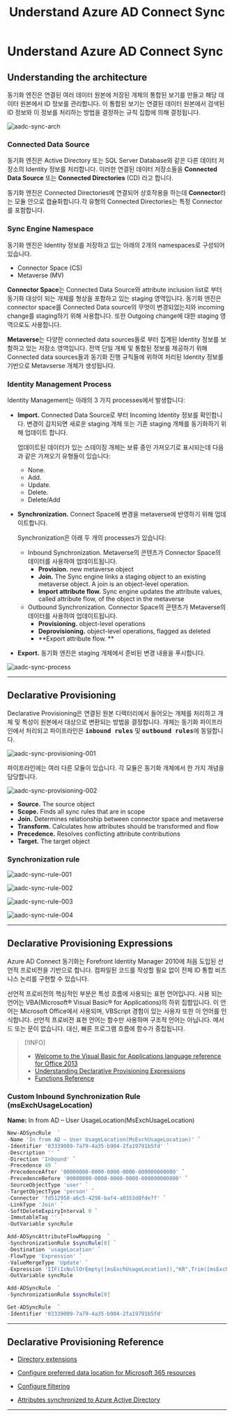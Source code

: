 ﻿---
title: Understand Azure AD Connect Sync
filename: Microsoft365\Hybrid\Understand-Azure-AD-Connect-Sync.md
ms.date: 2022.04.12
---


# Understand Azure AD Connect Sync


## Understanding the architecture

동기화 엔진은 연결된 여러 데이터 원본에 저장된 개체의 통합된 보기를 만들고 해당 데이터 원본에서 ID 정보를 관리합니다. 이 통합된 보기는 연결된 데이터 원본에서 검색된 ID 정보와 이 정보를 처리하는 방법을 결정하는 규칙 집합에 의해 결정됩니다.

![aadc-sync-arch](https://github.com/kj-park/Tech/blob/main/Microsoft365/Hybrid/.media/aadc-sync-arch.png?raw=true)

### Connected Data Source

동기화 엔진은 Active Directory 또는 SQL Server Database와 같은 다른 데이터 저장소의 Identity 정보를 처리합니다. 이러한 연결된 데이터 저장소들을 **Connected Data Source** 또는 **Connected Directories** (CD) 라고 합니다.

동기화 엔진은 Connected Directories에 연결되어 상호작용을 하는데 **Connector**라는 모듈 안으로 캡슐화합니다.각 유형의 Connected Directories는 특정 Connector를 포함합니다.

### Sync Engine Namespace

동기화 엔진은 Identity 정보를 저장하고 있는 아래의 2개의 namespaces로 구성되어 있습니다.

- Connector Space (CS)
- Metaverse (MV)


**Connector Space**는 Connected Data Source와 attribute inclusion list로 부터 동기화 대상이 되는 개체를 형상을 포함하고 있는 staging 영역입니다.
동기화 엔진은 connector space를 Connected Data source의 무엇이 변경되었는지와 incoming change를 staging하기 위해 사용합니다. 또한 Outgoing change에 대한 staging 영역으로도 사용합니다.

**Metaverse**는 다양한 connected data sources들로 부터 집계된 Identity 정보를 보함하고 있는 저장소 영역입니다.
전역 단일 개체 및 통합된 정보를 제공하기 위해 Connected data sources들과 동기화 진행 규칙들에 위하여 처리된 Identity 정보를 기반으로 Metavserse 개체가 생성됩니다.

### Identity Management Process

Identity Management는 아래의 3 가지 processes에서 발생합니다:

- **Import.** Connected Data Source로 부터 Incoming Identity 정보를 확인합니다. 변경이 감지되면 새로운 staging 개체 또는 기존 staging 개체를 동기화하기 위해 업데이트 합니다.

    업데이트된 데이터가 있는 스테이징 개체는 보류 중인 가져오기로 표시되는데 다음과 같은 가져오기 유형들이 있습니다:

    - None.
    - Add.
    - Update.
    - Delete.
    - Delete/Add

- **Synchronization.** Connect Space에 변경을 metaverse에 반영하기 위해 업데이트합니다.

    Synchronization은 아래 두 개의 processes가 있습니다:

    - Inbound Synchronization. Metaverse의 콘텐츠가 Connector Space의 데이터를 사용하여 업데이트됩니다.
        - **Provision.** new metaverse object
        - **Join.** The Sync engine links a staging object to an existing metaverse object. A join is an object-level operation.
        - **Import attribute flow.** Sync engine updates the attribute values, called attribute flow, of the object in the metaverse
    - Outbound Synchronization. Connector Space의 콘텐츠가 Metaverse의 데이터를 사용하여 업데이트됩니다.
        - **Provisioning.** object-level operations
        - **Deprovisioning.** object-level operations, flagged as deleted
        - **Export attribute flow.
**

- **Export.** 동기화 엔진은 staging 개체에서 준비된 변경 내용을 푸시합니다.

![aadc-sync-process](https://github.com/kj-park/Tech/blob/main/Microsoft365/Hybrid/.media/aadc-sync-process.png?raw=true)

---

## Declarative Provisioning

Declarative Provisioning은 연결된 원본 디렉터리에서 들어오는 개체를 처리하고 개체 및 특성이 원본에서 대상으로 변환되는 방법을 결정합니다. 개체는 동기화 파이프라인에서 처리되고 파이프라인은 <kbd>**inbound rules**</kbd> 및 <kbd>**outbound rules**</kbd>에 동일합니다.

![aadc-sync-provisioning-001](https://github.com/kj-park/Tech/blob/main/Microsoft365/Hybrid/.media/aadc-sync-provisioning-001.png?raw=true)

파이프라인에는 여러 다른 모듈이 있습니다. 각 모듈은 동기화 개체에서 한 가지 개념을 담당합니다.

![aadc-sync-provisioning-002](https://github.com/kj-park/Tech/blob/main/Microsoft365/Hybrid/.media/aadc-sync-provisioning-002.png?raw=true)

- **Source.** The source object
- **Scope.** Finds all sync rules that are in scope
- **Join.** Determines relationship between connector space and metaverse
- **Transform.** Calculates how attributes should be transformed and flow
- **Precedence.** Resolves conflicting attribute contributions
- **Target.** The target object

### Synchronization rule


![aadc-sync-rule-001](https://github.com/kj-park/Tech/blob/main/Microsoft365/Hybrid/.media/aadc-sync-rule-001.png?raw=true)

![aadc-sync-rule-002](https://github.com/kj-park/Tech/blob/main/Microsoft365/Hybrid/.media/aadc-sync-rule-002.png?raw=true)

![aadc-sync-rule-003](https://github.com/kj-park/Tech/blob/main/Microsoft365/Hybrid/.media/aadc-sync-rule-003.png?raw=true)

![aadc-sync-rule-004](https://github.com/kj-park/Tech/blob/main/Microsoft365/Hybrid/.media/aadc-sync-rule-004.png?raw=true)

---

## Declarative Provisioning Expressions

Azure AD Connect 동기화는 Forefront Identity Manager 2010에 처음 도입된 선언적 프로비전을 기반으로 합니다. 컴파일된 코드를 작성할 필요 없이 전체 ID 통합 비즈니스 논리를 구현할 수 있습니다.

선언적 프로비전의 핵심적인 부분은 특성 흐름에 사용되는 표현 언어입니다. 사용 되는 언어는 VBA(Microsoft® Visual Basic® for Applications)의 하위 집합입니다. 이 언어는 Microsoft Office에서 사용되며, VBScript 경험이 있는 사용자 또한 이 언어를 인식합니다. 선언적 프로비전 표현 언어는 함수만 사용하며 구조적 언어는 아닙니다. 메서드 또는 문이 없습니다. 대신, 빠른 프로그램 흐름에 함수가 중첩됩니다.

> [!INFO]  
> - [Welcome to the Visual Basic for Applications language reference for Office 2013](https://docs.microsoft.com/en-us/office/vba/api/overview/language-reference)  
> - [Understanding Declarative Provisioning Expressions](https://docs.microsoft.com/en-us/azure/active-directory/hybrid/concept-azure-ad-connect-sync-declarative-provisioning-expressions)
> - [Functions Reference](https://docs.microsoft.com/en-us/azure/active-directory/hybrid/reference-connect-sync-functions-reference)

### Custom Inbound Synchronization Rule (msExchUsageLocation)

**Name:** In from AD – User UsageLocation(MsExchUsageLocation) 

```powershell
New-ADSyncRule  `
-Name 'In from AD – User UsageLocation(MsExchUsageLocation)' `
-Identifier '03339009-7a79-4a35-b904-2fa19791b5fd' `
-Description '' `
-Direction 'Inbound' `
-Precedence 49 `
-PrecedenceAfter '00000000-0000-0000-0000-000000000000' `
-PrecedenceBefore '00000000-0000-0000-0000-000000000000' `
-SourceObjectType 'user' `
-TargetObjectType 'person' `
-Connector 'fd512958-a6c5-4298-baf4-a0353d0fde7f' `
-LinkType 'Join' `
-SoftDeleteExpiryInterval 0 `
-ImmutableTag '' `
-OutVariable syncRule

Add-ADSyncAttributeFlowMapping  `
-SynchronizationRule $syncRule[0] `
-Destination 'usageLocation' `
-FlowType 'Expression' `
-ValueMergeType 'Update' `
-Expression 'IIF(IsNullOrEmpty([msExchUsageLocation]),"KR",Trim([msExchUsageLocation]))' `
-OutVariable syncRule

Add-ADSyncRule  `
-SynchronizationRule $syncRule[0]

Get-ADSyncRule  `
-Identifier '03339009-7a79-4a35-b904-2fa19791b5fd'

```

---

## Declarative Provisioning Reference

- [Directory extensions](https://docs.microsoft.com/en-us/azure/active-directory/hybrid/how-to-connect-sync-feature-directory-extensions)

- [Configure preferred data location for Microsoft 365 resources](https://docs.microsoft.com/en-us/azure/active-directory/hybrid/how-to-connect-sync-feature-preferreddatalocation)

- [Configure filtering](https://docs.microsoft.com/en-us/azure/active-directory/hybrid/how-to-connect-sync-configure-filtering)

- [Attributes synchronized to Azure Active Directory](https://docs.microsoft.com/en-us/azure/active-directory/hybrid/reference-connect-sync-attributes-synchronized)

---
